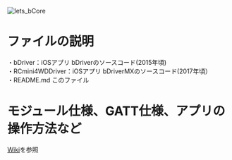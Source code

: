 ![lets_bCore](https://user-images.githubusercontent.com/19830611/72663146-6675e680-3a32-11ea-87cc-499ea0027e50.jpg)  
# ファイルの説明
・bDriver：iOSアプリ bDriverのソースコード(2015年頃)  
・RCmini4WDDriver：iOSアプリ bDriverMXのソースコード(2017年頃）  
・README.md このファイル  
  
# モジュール仕様、GATT仕様、アプリの操作方法など
[Wiki](https://github.com/ymmtynk/bCore/wiki)を参照  
